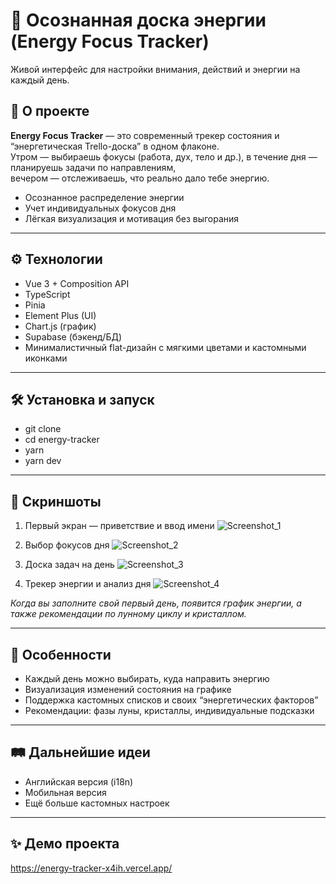 # 🌟 Осознанная доска энергии (Energy Focus Tracker)

Живой интерфейс для настройки внимания, действий и энергии на каждый день.

## 🚀 О проекте

**Energy Focus Tracker** — это современный трекер состояния и “энергетическая Trello-доска” в одном флаконе.  
Утром — выбираешь фокусы (работа, дух, тело и др.), в течение дня — планируешь задачи по направлениям,  
вечером — отслеживаешь, что реально дало тебе энергию.

- Осознанное распределение энергии
- Учет индивидуальных фокусов дня
- Лёгкая визуализация и мотивация без выгорания

---

## ⚙️ Технологии

- Vue 3 + Composition API
- TypeScript
- Pinia
- Element Plus (UI)
- Chart.js (график)
- Supabase (бэкенд/БД)
- Минималистичный flat-дизайн с мягкими цветами и кастомными иконками

---

## 🛠️ Установка и запуск

- git clone 
- cd energy-tracker
- yarn
- yarn dev

---
## 📸 Скриншоты

1. Первый экран — приветствие и ввод имени
![Screenshot_1](https://github.com/user-attachments/assets/20922698-fe14-4f1a-8a09-d549eeb9d99e)

2. Выбор фокусов дня
![Screenshot_2](https://github.com/user-attachments/assets/b1c4ce1e-348d-4829-ae13-5332e3a86813)


4. Доска задач на день
![Screenshot_3](https://github.com/user-attachments/assets/ff9d721c-9094-4e06-af1b-c9733b03c5a4)


5. Трекер энергии и анализ дня
![Screenshot_4](https://github.com/user-attachments/assets/fbd95088-3609-4040-a3ef-0d53d86d73a2)


*Когда вы заполните свой первый день, появится график энергии, а также рекомендации по лунному циклу и кристаллом.*

---
## 🌙 Особенности
- Каждый день можно выбирать, куда направить энергию
- Визуализация изменений состояния на графике
- Поддержка кастомных списков и своих “энергетических факторов”
- Рекомендации: фазы луны, кристаллы, индивидуальные подсказки

---

## 🛤️ Дальнейшие идеи
- Английская версия (i18n)
- Мобильная версия
- Ещё больше кастомных настроек

---

## ✨ Демо проекта
https://energy-tracker-x4ih.vercel.app/
